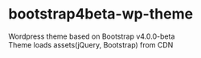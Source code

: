 # bootstrap4beta-wp-theme
Wordpress theme based on Bootstrap v4.0.0-beta<br>
Theme loads assets(jQuery, Bootstrap) from CDN
